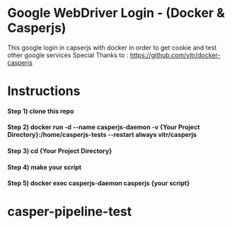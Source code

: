 # Google WebDriver Login - (Docker & Casperjs)
 This google login in capserjs with docker in order to get cookie and test other google services
 Special Thanks to : https://github.com/vitr/docker-casperjs

# Instructions
#### Step 1) clone this repo
#### Step 2) docker run -d --name casperjs-daemon -v {Your Project Directory}:/home/casperjs-tests --restart always vitr/casperjs
#### Step 3) cd {Your Project Directory}
#### Step 4) make your script
#### Step 5) docker exec casperjs-daemon casperjs {your script}
# casper-pipeline-test
